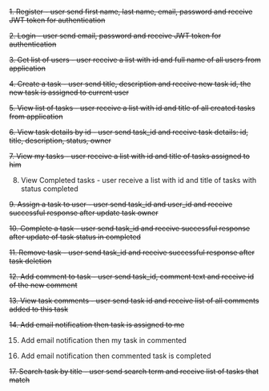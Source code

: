 ~~1. Register - user send first name, last name, email, password and receive JWT token for authentication~~

~~2. Login - user send email, password and receive JWT token for authentication~~

~~3. Get list of users - user receive a list with id and full name of all users from application~~

~~4. Create a task - user send title, description and receive new task id, the new task is assigned to current user~~

~~5. View list of tasks - user receive a list with id and title of all created tasks from application~~

~~6. View task details by id - user send task_id and receive task details: id, title, description, status, owner~~

~~7. View my tasks - user receive a list with id and title of tasks assigned to him~~

8. View Completed tasks - user receive a list with id and title of tasks with status completed

~~9. Assign a task to user - user send task_id and user_id and receive successful response after update task owner~~

~~10. Complete a task - user send task_id and receive successful response after update of task status in completed~~

~~11. Remove task - user send task_id and receive successful response after task deletion~~

~~12. Add comment to task - user send task_id, comment text and receive id of the new comment~~

~~13. View task comments - user send task id and receive list of all comments added to this task~~

~~14. Add email notification then task is assigned to me~~

15. Add email notification then my task in commented

16. Add email notification then commented task is completed

~~17. Search task by title - user send search term and receive list of tasks that match~~
